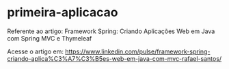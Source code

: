 # primeira-aplicacao
Referente ao artigo: Framework Spring: Criando Aplicações Web em Java com Spring MVC e Thymeleaf

Acesse o artigo em: https://www.linkedin.com/pulse/framework-spring-criando-aplica%C3%A7%C3%B5es-web-em-java-com-mvc-rafael-santos/
